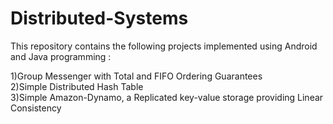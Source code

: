 # Distributed-Systems
This repository contains the following projects implemented using Android and Java programming :


1)Group Messenger with Total and FIFO Ordering Guarantees </br>
2)Simple Distributed Hash Table  </br>
3)Simple Amazon-Dynamo, a Replicated key-value storage providing Linear Consistency</br>
